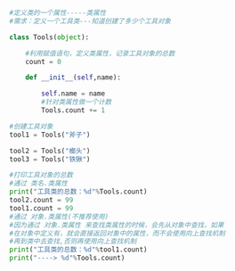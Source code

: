 
<BlogInfo title="14.使用对象名访问类属性的问题" author="白日梦想猿" pv=0 read_times=0 pre_cost_time=0分26秒 category="面向对象的特性" tag_list="['面向对象的特性']" create_time="2020.03.09 14:27:44" update_time="2020.03.09 14:33:16" />

```python
#定义类的一个属性-----类属性
#需求：定义一个工具类---知道创建了多少个工具对象

class Tools(object):

    #利用赋值语句，定义类属性，记录工具对象的总数
    count = 0

    def __init__(self,name):

        self.name = name
        #针对类属性做一个计数
        Tools.count += 1

#创建工具对象
tool1 = Tools("斧子")

tool2 = Tools("榔头")
tool3 = Tools("铁锹")

#打印工具对象的总数
#通过 类名.类属性
print("工具类的总数：%d"%Tools.count)
tool2.count = 99
tool1.count = 99
#通过 对象.类属性(不推荐使用)
#因为通过 对象.类属性 来查找类属性的时候，会先从对象中查找，如果
#在对象中定义有，就会直接返回对象中的属性，而不会使用向上查找机制
#再到类中去查找,否则再使用向上查找机制
print("工具类的总数：%d"%tool1.count)
print("----> %d"%Tools.count)

```
